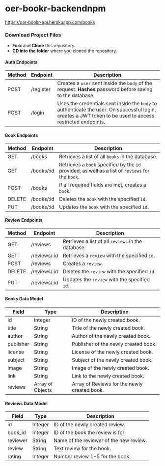 # oer-bookr-backendnpm

https://oer-bookr-api.herokuapp.com/books

### Download Project Files

- **Fork** and **Clone** this repository.
- **CD into the folder** where you cloned the repository.

#### Auth Endpoints

| Method | Endpoint      | Description                                                                                                                                                                                                                                                                                         |
| ------ | ------------- | --------------------------------------------------------------------------------------------------------------------------------------------------------------------------------------------------------------------------------------------------------------------------------------------------- |
| POST   | /register | Creates a `user` sent inside the `body` of the request. **Hashes** password before saving to the database.                                                                                                                                           |
| POST   | /login    | Uses the credentials sent inside the `body` to authenticate the user. On successful login, creates a JWT token to be used to access restricted endpoints. |

#### Book Endpoints

| Method | Endpoint      | Description                                                                                                                                                                                                                                                                                         |
| ------ | ------------- | --------------------------------------------------------------------------------------------------------------------------------------------------------------------------------------------------------------------------------------------------------------------------------------------------- |
| GET    | /books    | Retrieves a list of all `books` in the database.                   |
| GET    | /books/:id | Retrieves a `book` specified by the `id` provided, as well as a list of `reviews` for the `book`. |
| POST   | /books    | If all required fields are met, creates a `book`. |
| DELETE | /books/:id | Deletes the `book` with the specified `id`. |
| PUT    | /books/:id | Updates the `book` with the specified `id`.  |

#### Review Endpoints

| Method | Endpoint      | Description                                                                                                                                                                                                                                                                                         |
| ------ | ------------- | --------------------------------------------------------------------------------------------------------------------------------------------------------------------------------------------------------------------------------------------------------------------------------------------------- |
| GET    | /reviews   | Retrieves a list of all `reviews` in the database. |
| GET    | /reviews/:id | Retrieves a `review` with the specified `id`. |
| POST   | /reviews   | Creates a `review`. |
| DELETE | /reviews/:id | Deletes the `review` with the specified `id`. |
| PUT    | /reviews/:id | Updates the `review` with the specified `id`. |

#### Books Data Model

| Field |    Type   | Description                                                                                                                                                                                                                                                                                         |
| ------ | ------------- | --------------------------------------------------------------------------------------------------------------------------------------------------------------------------------------------------------------------------------------------------------------------------------------------------- |
| id     | Integer | ID of the newly created book. |
| title  | String  | Title of the newly created book. |
| author | String  | Author of the newly created book. |
| publisher | String | Publisher of the newly created book. |
| license | String | License of the newly created book. |
| subject | String | Subject of the newly created book. |
| image | String | Image of the newly created book. |
| link | String | Link to the newly created book. |
| reviews | Array of Objects | Array of Reviews for the newly created book. |

#### Reviews Data Model

| Field |    Type   | Description                                                                                                                                                                                                                                                                                         |
| ------ | ------------- | --------------------------------------------------------------------------------------------------------------------------------------------------------------------------------------------------------------------------------------------------------------------------------------------------- |
| id    | Integer | ID of the newly created review. |
| book_id | Integer | ID of the book the review is for. |
| reviewer | String | Name of the reviewer of the new review. |
| review | String | Text review for the book. |
| rating | Integer | Number review 1-5 for the book. |

